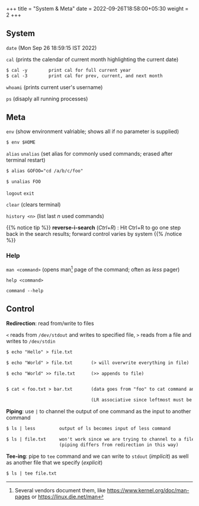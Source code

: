 +++
title = "System & Meta"
date =  2022-09-26T18:58:00+05:30
weight = 2
+++

## System 
`date` (Mon Sep 26 18:59:15 IST 2022)

`cal` (prints the calendar of current month highlighting the current date)

```txt
$ cal -y		print cal for full current year
$ cal -3		print cal for prev, current, and next month
```

`whoami` (prints current user's username)

`ps` (disaply all running processes)

## Meta

`env` (show environment valriable; shows all if no parameter is supplied)

```txt
$ env $HOME
```

`alias` `unalias` (set alias for commonly used commands; erased after terminal restart)

```txt
$ alias GOFOO="cd /a/b/c/foo"

$ unalias FOO
```

`logout` `exit`

`clear` (clears terminal)

`history <n>` (list last _n_ used commands)


{{% notice tip %}}
**reverse-i-search** (_Ctrl_+_R_) : Hit Ctrl+R to go one step back in the search results; forward control varies by system
{{% /notice %}}

### Help

`man <command>` (opens man[^1] page of the command; often as _less_ pager)
 
`help <command>`

`command --help`	

[^1]: Several vendors document them, like https://www.kernel.org/doc/man-pages or https://linux.die.net/man

## Control
**Redirection**: read from/write to files

`<` reads from `/dev/stdout` and writes to specified file, `>` reads from a file and writes to `/dev/stdin`

```txt
$ echo "Hello" > file.txt

$ echo "World" > file.txt		(> will overwrite everything in file)

$ echo "World" >> file.txt		(>> appends to file) 


$ cat < foo.txt > bar.txt 		(data goes from "foo" to cat command and then to "bar")

								(LR associative since leftmost must be a command and it needs parameters to run)
```

**Piping**: use `|` to channel the output of one command as the input to another command

```txt
$ ls | less			output of ls becomes input of less command

$ ls | file.txt		won't work since we are trying to channel to a file
					(piping differs from redirection in this way)
```

**Tee-ing**: pipe to `tee` command and we can write to `stdout` (_implicit_) as well as another file that we specify (_explicit_)
```txt
$ ls | tee file.txt
```